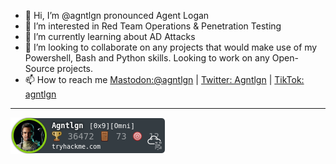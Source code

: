 - 👋 Hi, I’m @agntlgn pronounced Agent Logan
- 👀 I’m interested in Red Team Operations & Penetration Testing
- 🌱 I’m currently learning about AD Attacks
- 💞️ I’m looking to collaborate on any projects that would make use of my Powershell, Bash and Python skills. Looking to work on any Open-Source projects.  
- 📫 How to reach me [Mastodon:@agntlgn](https://infosec.exchange/@agntlgn) | [Twitter: Agntlgn](https://twitter.com/AgntLgn) | [TikTok: agntlgn](https://www.tiktok.com/@agntlgn)

---

[![agntlgn's tryhackme stats](https://raw.githubusercontent.com/agntlgn/agntlgn/master/assets/thm_propic.png)][tryhackme]

<!---
agntlgn/agntlgn is a ✨ special ✨ repository because its `README.md` (this file) appears on your GitHub profile.
You can click the Preview link to take a look at your changes.
--->
[tryhackme]: https://tryhackme.com/p/Agntlgn
